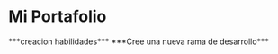 <h1>Mi Portafolio</h1>
***creacion habilidades***
<Actualice mis habilidades>
***Cree una nueva rama de desarrollo***
